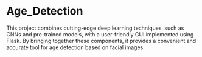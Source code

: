 # Age_Detection
This project combines cutting-edge deep learning techniques, such as CNNs and pre-trained models, with a user-friendly GUI implemented using Flask. By bringing together these components, it provides a convenient and accurate tool for age detection based on facial images.
